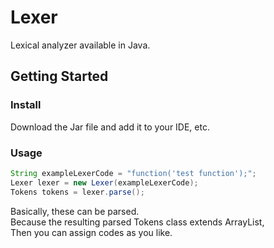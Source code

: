 # Lexer
Lexical analyzer available in Java.

## Getting Started
### Install
Download the Jar file and add it to your IDE, etc.

### Usage
```java
String exampleLexerCode = "function('test function');";
Lexer lexer = new Lexer(exampleLexerCode);
Tokens tokens = lexer.parse();
```
Basically, these can be parsed.<br>
Because the resulting parsed Tokens class extends ArrayList,<br>
Then you can assign codes as you like.<br>
